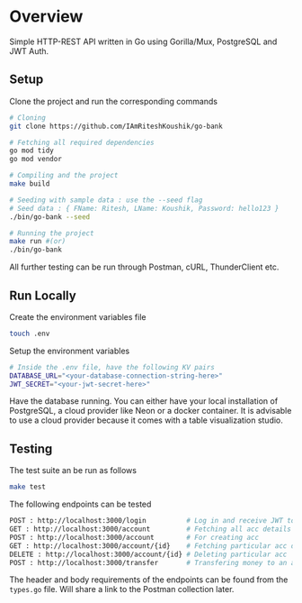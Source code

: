 # Overview
Simple HTTP-REST API written in Go using Gorilla/Mux, PostgreSQL and JWT Auth.

## Setup
Clone the project and run the corresponding commands
```bash
# Cloning
git clone https://github.com/IAmRiteshKoushik/go-bank

# Fetching all required dependencies
go mod tidy
go mod vendor

# Compiling and the project
make build

# Seeding with sample data : use the --seed flag
# Seed data : { FName: Ritesh, LName: Koushik, Password: hello123 }
./bin/go-bank --seed

# Running the project
make run #(or)
./bin/go-bank
```
All further testing can be run through Postman, cURL, ThunderClient etc.

## Run Locally
Create the environment variables file
```bash
touch .env
```
Setup the environment variables
```bash 
# Inside the .env file, have the following KV pairs
DATABASE_URL="<your-database-connection-string-here>"
JWT_SECRET="<your-jwt-secret-here>"
```
Have the database running. You can either have your local installation of 
PostgreSQL, a cloud provider like Neon or a docker container. It is advisable
to use a cloud provider because it comes with a table visualization studio.

## Testing
The test suite an be run as follows
```bash
make test
```
The following endpoints can be tested
```bash
POST : http://localhost:3000/login          # Log in and receive JWT token
GET : http://localhost:3000/account         # Fetching all acc details
POST : http://localhost:3000/account        # For creating acc 
GET : http://localhost:3000/account/{id}    # Fetching particular acc details
DELETE : http://localhost:3000/account/{id} # Deleting particular acc
POST : http://localhost:3000/transfer       # Transfering money to an account
```

The header and body requirements of the endpoints can be found from the 
`types.go` file. Will share a link to the Postman collection later.
